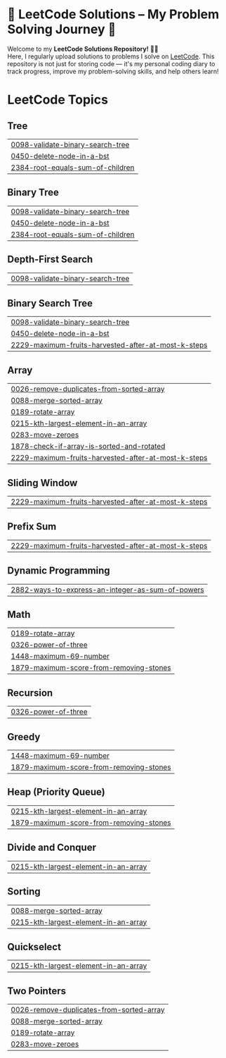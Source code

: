# 🧠 LeetCode Solutions – My Problem Solving Journey 🚀

Welcome to my **LeetCode Solutions Repository!** 👩‍💻  
Here, I regularly upload solutions to problems I solve on [LeetCode](https://leetcode.com/). This repository is not just for storing code — it's my personal coding diary to track progress, improve my problem-solving skills, and help others learn!



<!---LeetCode Topics Start-->
# LeetCode Topics
## Tree
|  |
| ------- |
| [0098-validate-binary-search-tree](https://github.com/Shahilasulthana/Leetcode/tree/master/0098-validate-binary-search-tree) |
| [0450-delete-node-in-a-bst](https://github.com/Shahilasulthana/Leetcode/tree/master/0450-delete-node-in-a-bst) |
| [2384-root-equals-sum-of-children](https://github.com/Shahilasulthana/Leetcode/tree/master/2384-root-equals-sum-of-children) |
## Binary Tree
|  |
| ------- |
| [0098-validate-binary-search-tree](https://github.com/Shahilasulthana/Leetcode/tree/master/0098-validate-binary-search-tree) |
| [0450-delete-node-in-a-bst](https://github.com/Shahilasulthana/Leetcode/tree/master/0450-delete-node-in-a-bst) |
| [2384-root-equals-sum-of-children](https://github.com/Shahilasulthana/Leetcode/tree/master/2384-root-equals-sum-of-children) |
## Depth-First Search
|  |
| ------- |
| [0098-validate-binary-search-tree](https://github.com/Shahilasulthana/Leetcode/tree/master/0098-validate-binary-search-tree) |
## Binary Search Tree
|  |
| ------- |
| [0098-validate-binary-search-tree](https://github.com/Shahilasulthana/Leetcode/tree/master/0098-validate-binary-search-tree) |
| [0450-delete-node-in-a-bst](https://github.com/Shahilasulthana/Leetcode/tree/master/0450-delete-node-in-a-bst) |
| [2229-maximum-fruits-harvested-after-at-most-k-steps](https://github.com/Shahilasulthana/Leetcode/tree/master/2229-maximum-fruits-harvested-after-at-most-k-steps) |
## Array
|  |
| ------- |
| [0026-remove-duplicates-from-sorted-array](https://github.com/Shahilasulthana/Leetcode/tree/master/0026-remove-duplicates-from-sorted-array) |
| [0088-merge-sorted-array](https://github.com/Shahilasulthana/Leetcode/tree/master/0088-merge-sorted-array) |
| [0189-rotate-array](https://github.com/Shahilasulthana/Leetcode/tree/master/0189-rotate-array) |
| [0215-kth-largest-element-in-an-array](https://github.com/Shahilasulthana/Leetcode/tree/master/0215-kth-largest-element-in-an-array) |
| [0283-move-zeroes](https://github.com/Shahilasulthana/Leetcode/tree/master/0283-move-zeroes) |
| [1878-check-if-array-is-sorted-and-rotated](https://github.com/Shahilasulthana/Leetcode/tree/master/1878-check-if-array-is-sorted-and-rotated) |
| [2229-maximum-fruits-harvested-after-at-most-k-steps](https://github.com/Shahilasulthana/Leetcode/tree/master/2229-maximum-fruits-harvested-after-at-most-k-steps) |
## Sliding Window
|  |
| ------- |
| [2229-maximum-fruits-harvested-after-at-most-k-steps](https://github.com/Shahilasulthana/Leetcode/tree/master/2229-maximum-fruits-harvested-after-at-most-k-steps) |
## Prefix Sum
|  |
| ------- |
| [2229-maximum-fruits-harvested-after-at-most-k-steps](https://github.com/Shahilasulthana/Leetcode/tree/master/2229-maximum-fruits-harvested-after-at-most-k-steps) |
## Dynamic Programming
|  |
| ------- |
| [2882-ways-to-express-an-integer-as-sum-of-powers](https://github.com/Shahilasulthana/Leetcode/tree/master/2882-ways-to-express-an-integer-as-sum-of-powers) |
## Math
|  |
| ------- |
| [0189-rotate-array](https://github.com/Shahilasulthana/Leetcode/tree/master/0189-rotate-array) |
| [0326-power-of-three](https://github.com/Shahilasulthana/Leetcode/tree/master/0326-power-of-three) |
| [1448-maximum-69-number](https://github.com/Shahilasulthana/Leetcode/tree/master/1448-maximum-69-number) |
| [1879-maximum-score-from-removing-stones](https://github.com/Shahilasulthana/Leetcode/tree/master/1879-maximum-score-from-removing-stones) |
## Recursion
|  |
| ------- |
| [0326-power-of-three](https://github.com/Shahilasulthana/Leetcode/tree/master/0326-power-of-three) |
## Greedy
|  |
| ------- |
| [1448-maximum-69-number](https://github.com/Shahilasulthana/Leetcode/tree/master/1448-maximum-69-number) |
| [1879-maximum-score-from-removing-stones](https://github.com/Shahilasulthana/Leetcode/tree/master/1879-maximum-score-from-removing-stones) |
## Heap (Priority Queue)
|  |
| ------- |
| [0215-kth-largest-element-in-an-array](https://github.com/Shahilasulthana/Leetcode/tree/master/0215-kth-largest-element-in-an-array) |
| [1879-maximum-score-from-removing-stones](https://github.com/Shahilasulthana/Leetcode/tree/master/1879-maximum-score-from-removing-stones) |
## Divide and Conquer
|  |
| ------- |
| [0215-kth-largest-element-in-an-array](https://github.com/Shahilasulthana/Leetcode/tree/master/0215-kth-largest-element-in-an-array) |
## Sorting
|  |
| ------- |
| [0088-merge-sorted-array](https://github.com/Shahilasulthana/Leetcode/tree/master/0088-merge-sorted-array) |
| [0215-kth-largest-element-in-an-array](https://github.com/Shahilasulthana/Leetcode/tree/master/0215-kth-largest-element-in-an-array) |
## Quickselect
|  |
| ------- |
| [0215-kth-largest-element-in-an-array](https://github.com/Shahilasulthana/Leetcode/tree/master/0215-kth-largest-element-in-an-array) |
## Two Pointers
|  |
| ------- |
| [0026-remove-duplicates-from-sorted-array](https://github.com/Shahilasulthana/Leetcode/tree/master/0026-remove-duplicates-from-sorted-array) |
| [0088-merge-sorted-array](https://github.com/Shahilasulthana/Leetcode/tree/master/0088-merge-sorted-array) |
| [0189-rotate-array](https://github.com/Shahilasulthana/Leetcode/tree/master/0189-rotate-array) |
| [0283-move-zeroes](https://github.com/Shahilasulthana/Leetcode/tree/master/0283-move-zeroes) |
<!---LeetCode Topics End-->